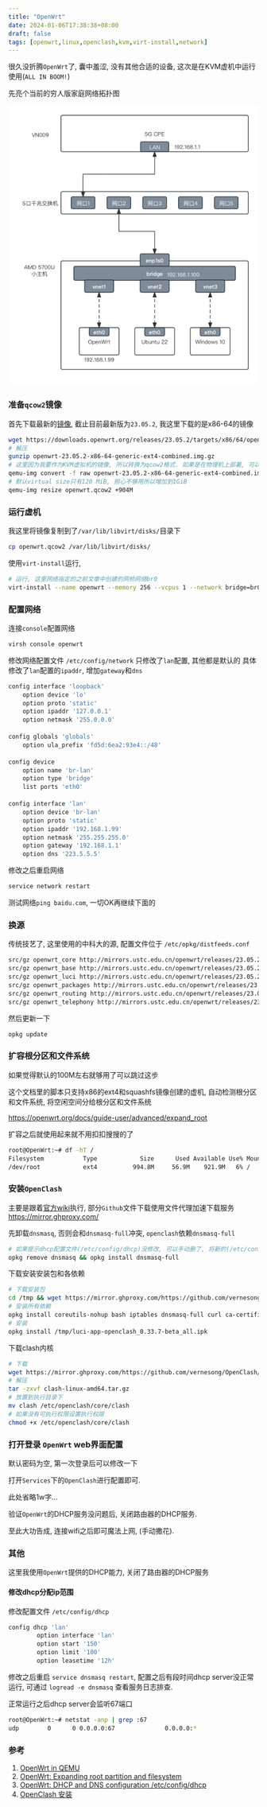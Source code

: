 ```yaml
---
title: "OpenWrt"
date: 2024-01-06T17:38:38+08:00
draft: false
tags: [openwrt,linux,openclash,kvm,virt-install,network]
---
```


很久没折腾`OpenWrt`了, 囊中羞涩, 没有其他合适的设备, 这次是在KVM虚机中运行使用(`ALL IN BOOM!`)

先亮个当前的穷人版家庭网络拓扑图

![穷人版家庭网络拓扑图](/posts/linux/imgs/home-network-topology-diagram.png)

### 准备`qcow2`镜像

首先下载最新的[镜像](https://mirror-01.infra.openwrt.org/releases/), 截止目前最新版为`23.05.2`, 我这里下载的是x86-64的镜像

```bash
wget https://downloads.openwrt.org/releases/23.05.2/targets/x86/64/openwrt-23.05.2-x86-64-generic-ext4-combined.img.gz
# 解压
gunzip openwrt-23.05.2-x86-64-generic-ext4-combined.img.gz
# 这里因为我要作为KVM虚拟机的镜像, 所以转换为qcow2格式. 如果是在物理机上部署, 可以直接直接刷到U盘上.
qemu-img convert -f raw openwrt-23.05.2-x86-64-generic-ext4-combined.img -O qcow2 openwrt.qcow2
# 默认virtual size只有120 MiB, 担心不够用所以增加到1GiB
qemu-img resize openwrt.qcow2 +904M
```

### 运行虚机

我这里将镜像复制到了`/var/lib/libvirt/disks/`目录下

```bash
cp openwrt.qcow2 /var/lib/libvirt/disks/
```

使用`virt-install`运行, 

```bash
# 运行, 这里网络指定的之前文章中创建的网桥网络br0
virt-install --name openwrt --memory 256 --vcpus 1 --network bridge=br0,model=e1000 --disk path=/var/lib/libvirt/disks/openwrt.qcow2,bus=ide --import --autostart --osinfo detect=on,require=off --graphics vnc,listen=0.0.0.0 --noautoconsole
```

### 配置网络

连接`console`配置网络

```bash
virsh console openwrt
```

修改网络配置文件 `/etc/config/network`
只修改了`lan`配置, 其他都是默认的
具体修改了`lan`配置的`ipaddr`, 增加`gateway`和`dns`

```bash
config interface 'loopback'
	option device 'lo'
	option proto 'static'
	option ipaddr '127.0.0.1'
	option netmask '255.0.0.0'

config globals 'globals'
	option ula_prefix 'fd5d:6ea2:93e4::/48'

config device
	option name 'br-lan'
	option type 'bridge'
	list ports 'eth0'

config interface 'lan'
	option device 'br-lan'
	option proto 'static'
	option ipaddr '192.168.1.99'
	option netmask '255.255.255.0'
	option gateway '192.168.1.1'
	option dns '223.5.5.5'
```

修改之后重启网络

```bash
service network restart
```

测试网络`ping baidu.com`, 一切OK再继续下面的

### 换源

传统技艺了, 这里使用的中科大的源, 配置文件位于 `/etc/opkg/distfeeds.conf`

```bash
src/gz openwrt_core http://mirrors.ustc.edu.cn/openwrt/releases/23.05.2/targets/x86/64/packages
src/gz openwrt_base http://mirrors.ustc.edu.cn/openwrt/releases/23.05.2/packages/x86_64/base
src/gz openwrt_luci http://mirrors.ustc.edu.cn/openwrt/releases/23.05.2/packages/x86_64/luci
src/gz openwrt_packages http://mirrors.ustc.edu.cn/openwrt/releases/23.05.2/packages/x86_64/packages
src/gz openwrt_routing http://mirrors.ustc.edu.cn/openwrt/releases/23.05.2/packages/x86_64/routing
src/gz openwrt_telephony http://mirrors.ustc.edu.cn/openwrt/releases/23.05.2/packages/x86_64/telephony
```

然后更新一下

```bash
opkg update
```

### 扩容根分区和文件系统

如果觉得默认的100M左右就够用了可以跳过这步

这个文档里的脚本只支持x86的ext4和squashfs镜像创建的虚机, 自动检测根分区和文件系统, 将空闲空间分给根分区和文件系统

https://openwrt.org/docs/guide-user/advanced/expand_root

扩容之后就使用起来就不用扣扣搜搜的了

```bash
root@OpenWrt:~# df -hT /
Filesystem           Type            Size      Used Available Use% Mounted on
/dev/root            ext4          994.8M     56.9M    921.9M   6% /
```

### 安装`OpenClash`

主要是跟着[官方wiki](https://github.com/vernesong/OpenClash/wiki/%E5%AE%89%E8%A3%85)执行, 部分`Github`文件下载使用文件代理加速下载服务 https://mirror.ghproxy.com/

先卸载`dnsmasq`, 否则会和`dnsmasq-full`冲突, `openclash`依赖`dnsmasq-full`

```bash
# 如果提示dhcp配置文件(/etc/config/dhcp)没修改, 可以手动删了, 将新的(/etc/config/dhcp.bak)覆盖过去
opkg remove dnsmasq && opkg install dnsmasq-full
```

下载安装安装包和各依赖

```bash
# 下载安装包
cd /tmp && wget https://mirror.ghproxy.com/https://github.com/vernesong/OpenClash/releases/download/v0.45.157-beta/luci-app-openclash_0.45.157-beta_all.ipk
# 安装所有依赖
opkg install coreutils-nohup bash iptables dnsmasq-full curl ca-certificates ipset ip-full iptables-mod-tproxy iptables-mod-extra libcap libcap-bin ruby ruby-yaml kmod-tun kmod-inet-diag unzip luci-compat luci luci-base
# 安装
opkg install /tmp/luci-app-openclash_0.33.7-beta_all.ipk
```

下载clash内核

```bash
# 下载
wget https://mirror.ghproxy.com/https://github.com/vernesong/OpenClash/releases/download/Clash/clash-linux-amd64.tar.gz
# 解压
tar -zxvf clash-linux-amd64.tar.gz
# 放置到执行目录下
mv clash /etc/openclash/core/clash
# 如果没有可执行权限设置执行权限
chmod +x /etc/openclash/core/clash
```

### 打开登录 `OpenWrt` web界面配置

默认密码为空, 第一次登录后可以修改一下

打开`Services`下的`OpenClash`进行配置即可.

此处省略1w字...

验证`OpenWrt`的DHCP服务没问题后, 关闭路由器的DHCP服务.

至此大功告成, 连接wifi之后即可魔法上网, (手动撒花).

### 其他

这里我使用`OpenWrt`提供的DHCP能力, 关闭了路由器的DHCP服务

#### 修改dhcp分配ip范围

修改配置文件 `/etc/config/dhcp`

```bash
config dhcp 'lan'
        option interface 'lan'
        option start '150'
        option limit '100'
        option leasetime '12h'
```

修改之后重启 `service dnsmasq restart`, 配置之后有段时间dhcp server没正常运行, 可通过 `logread -e dnsmasq` 查看服务日志排查.

正常运行之后dhcp server会监听67端口

```bash
root@OpenWrt:~# netstat -anp | grep :67
udp        0      0 0.0.0.0:67              0.0.0.0:*                           27573/dnsmasq
```



### 参考

1. [OpenWrt in QEMU](https://openwrt.org/docs/guide-user/virtualization/qemu#virtualization_proper)
2. [OpenWrt: Expanding root partition and filesystem](https://openwrt.org/docs/guide-user/advanced/expand_root)
3. [OpenWrt: DHCP and DNS configuration /etc/config/dhcp](https://openwrt.org/docs/guide-user/base-system/dhcp)
4. [OpenClash 安装](https://github.com/vernesong/OpenClash/wiki/%E5%AE%89%E8%A3%85)